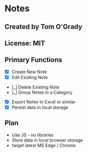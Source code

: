 # Notes

## Created by Tom O'Grady

## License:  MIT

## Primary Functions

- [X] Create New Note  
- [X] Edit Existing Note  
- [_] Delete Existing Note  
- [_] Group Notes in a Category  
- [X] Export Notes to Excel or similar
- [X] Persist data in local storage

## Plan

- Use JS - no libraries
- Store data in local browser storage
- target latest MS Edge / Chrome
